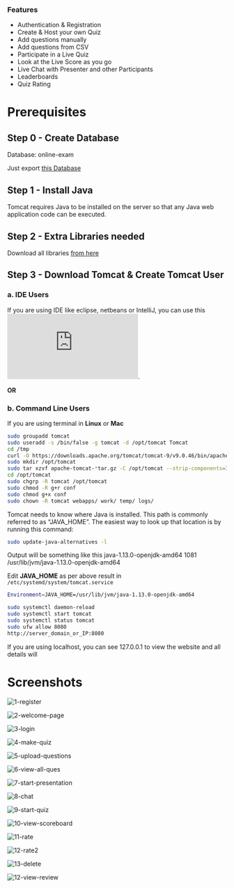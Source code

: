 ### Features

* Authentication & Registration
* Create & Host your own Quiz
* Add questions manually
* Add questions from CSV
* Participate in a Live Quiz
* Look at the Live Score as you go
* Live Chat with Presenter and other Participants
* Leaderboards
* Quiz Rating

# Prerequisites

## Step 0 - Create Database

Database: online-exam

Just export [this Database](https://github.com/MilindModi/online-quiz/blob/master/online-quiz.sql)

## Step 1 - Install Java

Tomcat requires Java to be installed on the server so that any Java web application code can be executed.

## Step 2 - Extra Libraries needed

Download all libraries [from here](https://github.com/MilindModi/online-quiz/tree/master/dependencies)

## Step 3 - Download Tomcat & Create Tomcat User

### a. IDE Users
 If you are using IDE like eclipse, netbeans or IntelliJ, you can use this ![jar file](https://repo1.maven.org/maven2/org/apache/tomcat/tomcat-catalina/7.0.109/tomcat-catalina-7.0.109.jar).

**OR**
### b. Command Line Users

If you are using terminal in **Linux** or **Mac**

```bash
sudo groupadd tomcat
sudo useradd -s /bin/false -g tomcat -d /opt/tomcat Tomcat
cd /tmp
curl -O https://downloads.apache.org/tomcat/tomcat-9/v9.0.46/bin/apache-tomcat-9.0.46.tar.gz
sudo mkdir /opt/tomcat
sudo tar xzvf apache-tomcat-*tar.gz -C /opt/tomcat --strip-components=1
cd /opt/tomcat
sudo chgrp -R tomcat /opt/tomcat
sudo chmod -R g+r conf
sudo chmod g+x conf
sudo chown -R tomcat webapps/ work/ temp/ logs/
```

Tomcat needs to know where Java is installed. This path is commonly referred to as “JAVA_HOME”. The easiest way to look up that location is by running this command:
```bash
sudo update-java-alternatives -l
```

Output will be something like this
java-1.13.0-openjdk-amd64       1081       /usr/lib/jvm/java-1.13.0-openjdk-amd64

Edit **JAVA_HOME** as per above result in `/etc/systemd/system/tomcat.service`

```bash
Environment=JAVA_HOME=/usr/lib/jvm/java-1.13.0-openjdk-amd64
```

```bash
sudo systemctl daemon-reload
sudo systemctl start tomcat
sudo systemctl status tomcat
sudo ufw allow 8080
http://server_domain_or_IP:8080
```

If you are using localhost, you can see 127.0.0.1 to view the website and all details will

# Screenshots

![1-register](https://github.com/MilindModi/online-quiz/blob/master/media/1-register.png?raw=true)

![2-welcome-page](https://github.com/MilindModi/online-quiz/blob/master/media/2-welcome-page.png?raw=true)

![3-login](https://github.com/MilindModi/online-quiz/blob/master/media/3-login.png?raw=true)

![4-make-quiz](https://github.com/MilindModi/online-quiz/blob/master/media/4-make-quiz.pn?raw=trueg)

![5-upload-questions](https://github.com/MilindModi/online-quiz/blob/master/media/5-upload-questions-as-csv.png?raw=true)

![6-view-all-ques](https://github.com/MilindModi/online-quiz/blob/master/media/6-view-all-ques.png?raw=true)

![7-start-presentation](https://github.com/MilindModi/online-quiz/blob/master/media/7-start-presentation.png?raw=true)

![8-chat](https://github.com/MilindModi/online-quiz/blob/master/media/8-chat.png?raw=true)

![9-start-quiz](https://github.com/MilindModi/online-quiz/blob/master/media/9-start-quiz.png.png?raw=true)

![10-view-scoreboard](https://github.com/MilindModi/online-quiz/blob/master/media/10-view-scoreboard.png?raw=true)

![11-rate](https://github.com/MilindModi/online-quiz/blob/master/media/11-rate.png?raw=true)

![12-rate2](https://github.com/MilindModi/online-quiz/blob/master/media/12-rate2.png?raw=true)

![13-delete](https://github.com/MilindModi/online-quiz/blob/master/media/13-delete.png?raw=true)

![12-view-review](https://github.com/MilindModi/online-quiz/blob/master/media/14-vew-review.png?raw=true)
